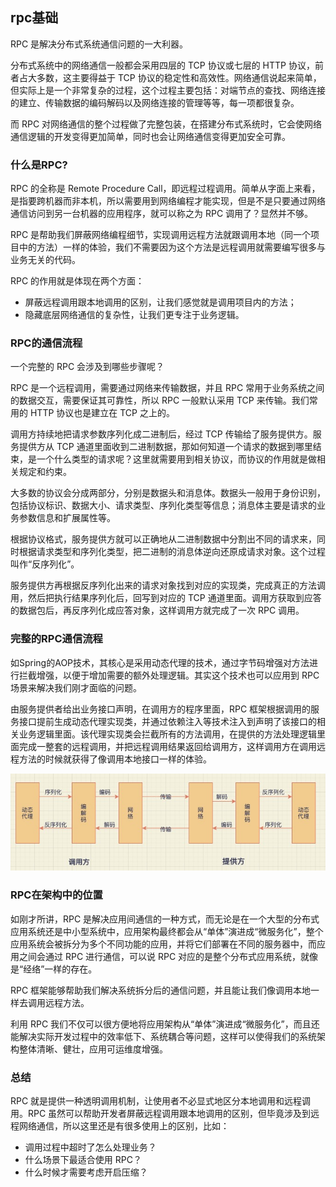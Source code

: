 ## rpc基础

RPC 是解决分布式系统通信问题的一大利器。

分布式系统中的网络通信一般都会采用四层的 TCP 协议或七层的 HTTP 协议，前者占大多数，这主要得益于 TCP 协议的稳定性和高效性。网络通信说起来简单，但实际上是一个非常复杂的过程，这个过程主要包括：对端节点的查找、网络连接的建立、传输数据的编码解码以及网络连接的管理等等，每一项都很复杂。

而 RPC 对网络通信的整个过程做了完整包装，在搭建分布式系统时，它会使网络通信逻辑的开发变得更加简单，同时也会让网络通信变得更加安全可靠。

### 什么是RPC?

RPC 的全称是 Remote Procedure Call，即远程过程调用。简单从字面上来看，是指要跨机器而非本机，所以需要用到网络编程才能实现，但是不是只要通过网络通信访问到另一台机器的应用程序，就可以称之为 RPC 调用了？显然并不够。

RPC 是帮助我们屏蔽网络编程细节，实现调用远程方法就跟调用本地（同一个项目中的方法）一样的体验，我们不需要因为这个方法是远程调用就需要编写很多与业务无关的代码。

RPC 的作用就是体现在两个方面：

* 屏蔽远程调用跟本地调用的区别，让我们感觉就是调用项目内的方法；
* 隐藏底层网络通信的复杂性，让我们更专注于业务逻辑。

### RPC的通信流程

一个完整的 RPC 会涉及到哪些步骤呢？

RPC 是一个远程调用，需要通过网络来传输数据，并且 RPC 常用于业务系统之间的数据交互，需要保证其可靠性，所以 RPC 一般默认采用 TCP 来传输。我们常用的 HTTP 协议也是建立在 TCP 之上的。

调用方持续地把请求参数序列化成二进制后，经过 TCP 传输给了服务提供方。服务提供方从 TCP 通道里面收到二进制数据，那如何知道一个请求的数据到哪里结束，是一个什么类型的请求呢？这里就需要用到相关协议，而协议的作用就是做相关规定和约束。

大多数的协议会分成两部分，分别是数据头和消息体。数据头一般用于身份识别，包括协议标识、数据大小、请求类型、序列化类型等信息；消息体主要是请求的业务参数信息和扩展属性等。

根据协议格式，服务提供方就可以正确地从二进制数据中分割出不同的请求来，同时根据请求类型和序列化类型，把二进制的消息体逆向还原成请求对象。这个过程叫作“反序列化”。

服务提供方再根据反序列化出来的请求对象找到对应的实现类，完成真正的方法调用，然后把执行结果序列化后，回写到对应的 TCP 通道里面。调用方获取到应答的数据包后，再反序列化成应答对象，这样调用方就完成了一次 RPC 调用。

### 完整的RPC通信流程

如Spring的AOP技术，其核心是采用动态代理的技术，通过字节码增强对方法进行拦截增强，以便于增加需要的额外处理逻辑。其实这个技术也可以应用到 RPC 场景来解决我们刚才面临的问题。

由服务提供者给出业务接口声明，在调用方的程序里面，RPC 框架根据调用的服务接口提前生成动态代理实现类，并通过依赖注入等技术注入到声明了该接口的相关业务逻辑里面。该代理实现类会拦截所有的方法调用，在提供的方法处理逻辑里面完成一整套的远程调用，并把远程调用结果返回给调用方，这样调用方在调用远程方法的时候就获得了像调用本地接口一样的体验。

<img src="../image/rpc-call-procedure.jpg" />


### RPC在架构中的位置

如刚才所讲，RPC 是解决应用间通信的一种方式，而无论是在一个大型的分布式应用系统还是中小型系统中，应用架构最终都会从“单体”演进成“微服务化”，整个应用系统会被拆分为多个不同功能的应用，并将它们部署在不同的服务器中，而应用之间会通过 RPC 进行通信，可以说 RPC 对应的是整个分布式应用系统，就像是“经络”一样的存在。

RPC 框架能够帮助我们解决系统拆分后的通信问题，并且能让我们像调用本地一样去调用远程方法。

利用 RPC 我们不仅可以很方便地将应用架构从“单体”演进成“微服务化”，而且还能解决实际开发过程中的效率低下、系统耦合等问题，这样可以使得我们的系统架构整体清晰、健壮，应用可运维度增强。

### 总结

RPC 就是提供一种透明调用机制，让使用者不必显式地区分本地调用和远程调用。RPC 虽然可以帮助开发者屏蔽远程调用跟本地调用的区别，但毕竟涉及到远程网络通信，所以这里还是有很多使用上的区别，比如：

* 调用过程中超时了怎么处理业务？
* 什么场景下最适合使用 RPC？
* 什么时候才需要考虑开启压缩？